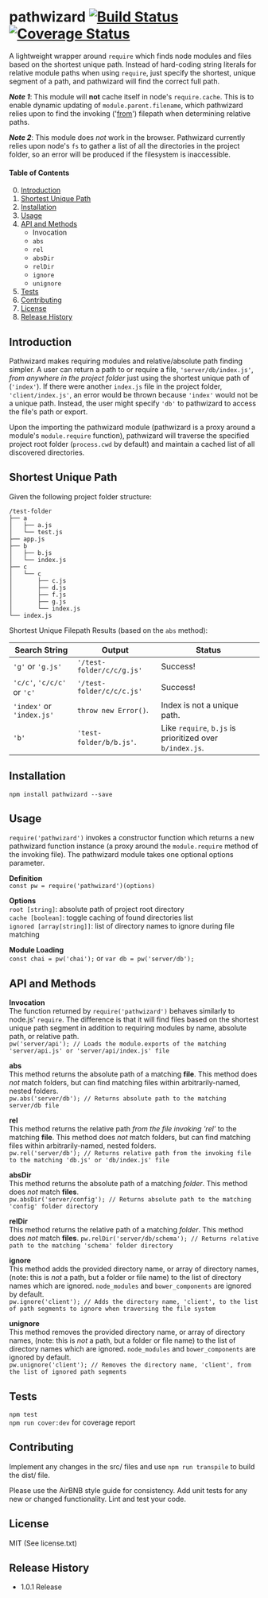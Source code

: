 pathwizard [![Build Status](https://travis-ci.org/clocasto/PathWizard.svg?branch=master)](https://travis-ci.org/clocasto/PathWizard) [![Coverage Status](https://coveralls.io/repos/github/clocasto/PathWizard/badge.svg?branch=master&version=1_0_0)](https://coveralls.io/github/clocasto/PathWizard?branch=master)
=========

A lightweight wrapper around `require` which finds node modules and files based on the shortest unique path. Instead of hard-coding string literals for relative module paths when using `require`, just specify the shortest, unique segment of a path, and pathwizard will find the correct full path.

***Note 1***: This module will **not** cache itself in node's `require.cache`. This is to enable dynamic updating of `module.parent.filename`, which pathwizard relies upon to find the invoking ('[from](https://nodejs.org/api/path.html#path_path_relative_from_to)') filepath when determining relative paths.  

***Note 2***: This module does *not* work in the browser. Pathwizard currently relies upon node's `fs` to gather a list of all the directories in the project folder, so an error will be produced if the filesystem is inaccessible.  

#### Table of Contents  
  0. [Introduction](#introduction)
  1. [Shortest Unique Path](#shortest-unique-path)  
  2. [Installation](#installation)
  3. [Usage](#usage)
  4. [API and Methods](#api)  
     * Invocation  
     * `abs`  
     * `rel`  
     * `absDir`  
     * `relDir`  
     * `ignore`  
     * `unignore`  
  5. [Tests](#tests)  
  6. [Contributing](#contributing)  
  7. [License](#license)
  8. [Release History](#release)
  
## <a href="introduction"></a>Introduction

Pathwizard makes requiring modules and relative/absolute path finding simpler. A user can return a path to or require a file, `'server/db/index.js'`, *from anywhere in the project folder* just using the shortest unique path of (`'index'`). If there were another `index.js` file in the project folder, `'client/index.js'`, an error would be thrown because `'index'` would not be a unique path. Instead, the user might specify `'db'` to pathwizard to access the file's path or export.

Upon the importing the pathwizard module (pathwizard is a proxy around a module's `module.require` function), pathwizard will traverse the specified project root folder (`process.cwd` by default) and maintain a cached list of all discovered directories.

## <a href="shortest-unique-path"></a>Shortest Unique Path  
Given the following project folder structure:

    /test-folder
    ├── a
    │   ├── a.js
    │   └── test.js
    ├── app.js
    ├── b
    │   ├── b.js
    │   └── index.js
    ├── c
    │   └── c
    │       ├── c.js
    │       ├── d.js
    │       ├── f.js
    │       ├── g.js
    │       └── index.js
    └── index.js

Shortest Unique Filepath Results (based on the `abs` method):

Search String | Output | Status
---------------------|-------------|------------
`'g'` or `'g.js'`          | `'/test-folder/c/c/g.js'`  | Success!
`'c/c'`, `'c/c/c'` or `'c'`| `'/test-folder/c/c/c.js'`  | Success!
`'index'` or `'index.js'`  | `throw new Error()`. | Index is not a unique path.  
`'b'`                    | `'test-folder/b/b.js'`. | Like `require`, `b.js` is prioritized over `b/index.js`.  

## <a href="installation"></a>Installation

  `npm install pathwizard --save`

## <a href="usage"></a>Usage

  `require('pathwizard')` invokes a constructor function which returns a new pathwizard function instance (a proxy around the   `module.require` method of the invoking file). The pathwizard module takes one optional options parameter.

**Definition**  
  `const pw = require('pathwizard')(options)`

**Options**  
  `root [string]`: absolute path of project root directory  
  `cache [boolean]`: toggle caching of found directories list  
  `ignored [array[string]]`: list of directory names to ignore during file matching  
  
**Module Loading**  
  `const chai = pw('chai');` or `var db = pw('server/db');`

## <a href="api"></a>API and Methods

**Invocation**  
The function returned by `require('pathwizard')` behaves similarly to node.js' `require`. The difference is that it will find files based on the shortest unique path segment in addition to requiring modules by name, absolute path, or relative path.  
`pw('server/api'); // Loads the module.exports of the matching 'server/api.js' or 'server/api/index.js' file`  

**abs**  
This method returns the absolute path of a matching **file**. This method does *not* match folders, but can find matching files within arbitrarily-named, nested folders.  
`pw.abs('server/db'); // Returns absolute path to the matching server/db file`  

**rel**  
This method returns the relative path *from the file invoking 'rel'* to the matching **file**. This method does *not* match folders, but can find matching files within arbitrarily-named, nested folders.  
`pw.rel('server/db'); // Returns relative path from the invoking file to the matching 'db.js' or 'db/index.js' file`  

**absDir**  
This method returns the absolute path of a matching *folder*. This method does *not* match **files**.  
`pw.absDir('server/config'); // Returns absolute path to the matching 'config' folder directory`  

**relDir**  
This method returns the relative path of a matching *folder*. This method does *not* match **files**.
`pw.relDir('server/db/schema'); // Returns relative path to the matching 'schema' folder directory` 

**ignore**  
This method adds the provided directory name, or array of directory names, (note: this is *not* a path, but a folder or file name) to the list of directory names which are ignored. `node_modules` and `bower_components` are ignored by default.  
`pw.ignore('client'); // Adds the directory name, 'client', to the list of path segments to ignore when traversing the file system` 

**unignore**  
This method removes the provided directory name, or array of directory names, (note: this is *not* a path, but a folder or file name) to the list of directory names which are ignored. `node_modules` and `bower_components` are ignored by default.  
`pw.unignore('client'); // Removes the directory name, 'client', from the list of ignored path segments`   

## <a href="tests"></a>Tests

  `npm test`  
  `npm run cover:dev` for coverage report  

## <a href="contributing"></a>Contributing

Implement any changes in the src/ files and use `npm run transpile` to build the dist/ file.  
  
Please use the AirBNB style guide for consistency. Add unit tests for any new or changed functionality. Lint and test your code.  

## <a href="license"></a>License  

MIT (See license.txt)  

## <a href="release"></a>Release History

* 1.0.1 Release
